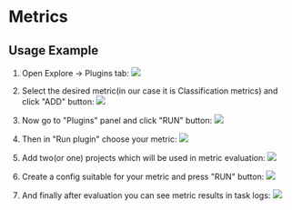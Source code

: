 # Metrics

## Usage Example

1) Open Explore -> Plugins tab:
![](https://i.imgur.com/qbfi4cB.png)

2) Select the desired metric(in our case it is Classification metrics) and click "ADD" button:
![](https://i.imgur.com/f6muaT7.png) 

3) Now go to "Plugins" panel and click "RUN" button:
![](https://i.imgur.com/LcQIvW7.png)

4) Then in "Run plugin" choose your metric:
![](https://i.imgur.com/X2ihxG1.png)

5) Add two(or one) projects which will be used in metric evaluation:
![](https://i.imgur.com/0Gtw8I5.png)

6) Create a config suitable for your metric and press "RUN" button:
![](https://i.imgur.com/1Tvjacm.png)

7) And finally after evaluation you can see metric results in task logs:
![](https://i.imgur.com/bAK26EM.png)